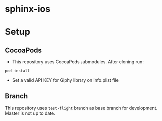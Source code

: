 # sphinx-ios


# Setup

## CocoaPods

- This repository uses CocoaPods submodules. After cloning run:

```
pod install
```

- Set a valid API KEY for Giphy library on info.plist file

## Branch

This repository uses ```test-flight``` branch as base branch for development. Master is not up to date.

